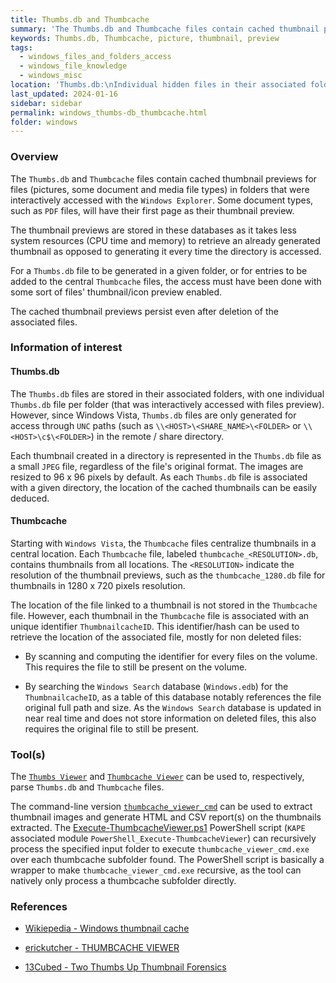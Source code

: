 ```yaml
---
title: Thumbs.db and Thumbcache
summary: 'The Thumbs.db and Thumbcache files contain cached thumbnail previews for files (pictures, some document and media file types) in folders that were interactively accessed with the Windows Explorer. Some document types, such as PDF files, will have their first page as their thumbnail preview.\n\nThe cached thumbnail previews persist even after deletion of the associated files.\n\nThe Thumbs.db files are stored in their associated folders, with one individual Thumbs.db file per folder. Since Windows Vista, Thumbs.db files are only generated for access through UNC paths (in the remote/share directory).\n\nStarting with Windows Vista, the Thumbcache files centralize thumbnails in a central location. Each Thumbcache file, labeled "thumbcache_<RESOLUTION>.db", contains thumbnails from all locations. The location of the file linked to a thumbnail is not stored in the Thumbcache file. However, an unique identifier may be used to retrieve the location of the associated file (mostly for non deleted files).'
keywords: Thumbs.db, Thumbcache, picture, thumbnail, preview
tags:
  - windows_files_and_folders_access
  - windows_file_knowledge
  - windows_misc
location: 'Thumbs.db:\nIndividual hidden files in their associated folders.\n\nStarting from Windows Vista, Thumbcache:\n<SYSTEMDRIVE>:\Users\<USERNAME>\AppData\Local\Microsoft\Windows\Explorer\thumbcache_<RESOLUTION>.db files.'
last_updated: 2024-01-16
sidebar: sidebar
permalink: windows_thumbs-db_thumbcache.html
folder: windows
---
```


### Overview

The `Thumbs.db` and `Thumbcache` files contain cached thumbnail previews for
files (pictures, some document and media file types) in folders that were
interactively accessed with the `Windows Explorer`. Some document types, such
as `PDF` files, will have their first page as their thumbnail preview.

The thumbnail previews are stored in these databases as it takes less system
resources (CPU time and memory) to retrieve an already generated thumbnail as
opposed to generating it every time the directory is accessed.

For a `Thumbs.db` file to be generated in a given folder, or for entries to be
added to the central `Thumbcache` files, the access must have been done with
some sort of files' thumbnail/icon preview enabled.

The cached thumbnail previews persist even after deletion of the associated
files.

### Information of interest

#### Thumbs.db

The `Thumbs.db` files are stored in their associated folders, with one
individual `Thumbs.db` file per folder (that was interactively accessed with
files preview). However, since Windows Vista, `Thumbs.db` files are only
generated for access through `UNC` paths (such as
`\\<HOST>\<SHARE_NAME>\<FOLDER>` or `\\<HOST>\c$\<FOLDER>`) in the remote /
share directory.

Each thumbnail created in a directory is represented in the `Thumbs.db` file as
a small `JPEG` file, regardless of the file's original format. The images are
resized to 96 x 96 pixels by default. As each `Thumbs.db` file is associated
with a given directory, the location of the cached thumbnails can be easily
deduced.

#### Thumbcache

Starting with `Windows Vista`, the `Thumbcache` files centralize thumbnails in
a central location. Each `Thumbcache` file, labeled
`thumbcache_<RESOLUTION>.db`, contains thumbnails from all locations. The
`<RESOLUTION>` indicate the resolution of the thumbnail previews, such as the
`thumbcache_1280.db` file for thumbnails in 1280 x 720 pixels resolution.

The location of the file linked to a thumbnail is not stored in the
`Thumbcache` file. However, each thumbnail in the `Thumbcache` file is
associated with an unique identifier `ThumbnailcacheID`. This identifier/hash
can be used to retrieve the location of the associated file, mostly for non
deleted files:

  - By scanning and computing the identifier for every files on the volume.
    This requires the file to still be present on the volume.

  - By searching the `Windows Search` database (`Windows.edb`) for the
    `ThumbnailcacheID`, as a table of this database notably references the file
    original full path and size. As the `Windows Search` database is updated in
    near real time and does not store information on deleted files, this also
    requires the original file to still be present.

### Tool(s)

The [`Thumbs Viewer`](https://thumbsviewer.github.io/) and
[`Thumbcache Viewer`](https://thumbcacheviewer.github.io/) can be used to,
respectively, parse `Thumbs.db` and `Thumbcache` files.

The command-line version
[`thumbcache_viewer_cmd`](https://thumbcacheviewer.github.io/#Thumbcache_Viewer_CMD)
can be used to extract thumbnail images and generate HTML and CSV report(s) on
the thumbnails extracted. The
[Execute-ThumbcacheViewer.ps1](https://gist.github.com/Qazeer/cb3a0cf306bc1f75a2d5a8cef5b9ffa9)
PowerShell script (`KAPE` associated module
`PowerShell_Execute-ThumbcacheViewer`) can recursively process the specified
input folder to execute `thumbcache_viewer_cmd.exe` over each thumbcache
subfolder found. The PowerShell script is basically a wrapper to make
`thumbcache_viewer_cmd.exe` recursive, as the tool can natively only process a
thumbcache subfolder directly.

### References

  - [Wikiepedia - Windows thumbnail cache](https://en.wikipedia.org/wiki/Windows_thumbnail_cache)

  - [erickutcher - THUMBCACHE VIEWER](https://thumbcacheviewer.github.io/)

  - [13Cubed - Two Thumbs Up Thumbnail Forensics](https://www.youtube.com/watch?v=5efCp1VXhfQ)
